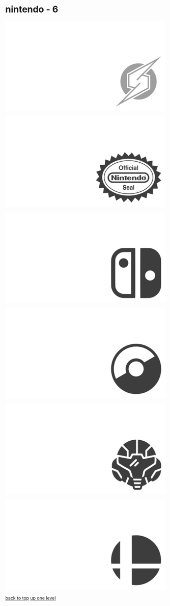 # nintendo - 6
[![metroid_symbol_smash_bros_brawl.png](https://raw.githubusercontent.com/buckmanc/wallpapers/main/terminal/grey%20on%20alpha/little/nintendo/metroid_symbol_smash_bros_brawl.png "metroid_symbol_smash_bros_brawl.png")](https://raw.githubusercontent.com/buckmanc/wallpapers/main/terminal/grey%20on%20alpha/little/nintendo/metroid_symbol_smash_bros_brawl.png)

[![nintendo_official_seal.png](https://raw.githubusercontent.com/buckmanc/wallpapers/main/terminal/grey%20on%20alpha/little/nintendo/nintendo_official_seal.png "nintendo_official_seal.png")](https://raw.githubusercontent.com/buckmanc/wallpapers/main/terminal/grey%20on%20alpha/little/nintendo/nintendo_official_seal.png)

[![nintendo_switch_logo_without_text.png](https://raw.githubusercontent.com/buckmanc/wallpapers/main/terminal/grey%20on%20alpha/little/nintendo/nintendo_switch_logo_without_text.png "nintendo_switch_logo_without_text.png")](https://raw.githubusercontent.com/buckmanc/wallpapers/main/terminal/grey%20on%20alpha/little/nintendo/nintendo_switch_logo_without_text.png)

[![pokeball.png](https://raw.githubusercontent.com/buckmanc/wallpapers/main/terminal/grey%20on%20alpha/little/nintendo/pokeball.png "pokeball.png")](https://raw.githubusercontent.com/buckmanc/wallpapers/main/terminal/grey%20on%20alpha/little/nintendo/pokeball.png)

[![samus_helm.png](https://raw.githubusercontent.com/buckmanc/wallpapers/main/terminal/grey%20on%20alpha/little/nintendo/samus_helm.png "samus_helm.png")](https://raw.githubusercontent.com/buckmanc/wallpapers/main/terminal/grey%20on%20alpha/little/nintendo/samus_helm.png)

[![smash_ball.png](https://raw.githubusercontent.com/buckmanc/wallpapers/main/terminal/grey%20on%20alpha/little/nintendo/smash_ball.png "smash_ball.png")](https://raw.githubusercontent.com/buckmanc/wallpapers/main/terminal/grey%20on%20alpha/little/nintendo/smash_ball.png)



[back to top](#)
[up one level](/terminal/grey%20on%20alpha/little/README.MD)
